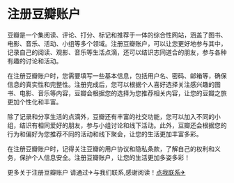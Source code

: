 # 注册豆瓣账户

豆瓣是一个集阅读、评论、打分、标记和推荐于一体的综合性网站，涵盖了图书、电影、音乐、活动、小组等多个领域。注册豆瓣账户，可以让您更好地参与其中，记录自己的阅读、观影、音乐等生活点滴，还可以结识志同道合的朋友，参与各种有趣的讨论和活动。

在注册豆瓣账户时，您需要填写一些基本信息，包括用户名、密码、邮箱等，确保信息的真实性和完整性。注册完成后，您可以根据个人喜好选择关注感兴趣的图书、电影、音乐等内容，豆瓣会根据您的选择为您推荐相关内容，让您的豆瓣之旅更加个性化和丰富。

除了记录和分享生活的点滴外，豆瓣还有丰富的社交功能，您可以加入不同的小组，结识有相同爱好的朋友，参与小组讨论和线下活动。此外，豆瓣还会根据您的行为和偏好为您推荐不同的活动和线下聚会，让您的生活更加丰富多彩。

在注册豆瓣账户时，记得关注豆瓣的用户协议和隐私条款，了解自己的权利和义务，保护个人信息安全。注册豆瓣账户，让您的生活更加多姿多彩！

更多关于注册豆瓣账户 请通过✈与我们联系,感谢阅读！[点我联系✈](https://in.G208.com)